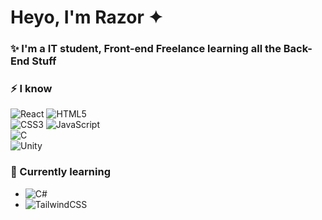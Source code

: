 # Heyo, I'm Razor ✦

### ✨ I'm a IT student, Front-end Freelance learning all the Back-End Stuff

### ⚡ I know
  ![React](https://img.shields.io/badge/react-%2320232a.svg?style=for-the-badge&logo=react&logoColor=%2361DAFB)
  ![HTML5](https://img.shields.io/badge/html5-%23E34F26.svg?style=for-the-badge&logo=html5&logoColor=white)<br />
  ![CSS3](https://img.shields.io/badge/css3-%231572B6.svg?style=for-the-badge&logo=css3&logoColor=white)
  ![JavaScript](https://img.shields.io/badge/javascript-%23323330.svg?style=for-the-badge&logo=javascript&logoColor=%23F7DF1E)<br />
  ![C](https://img.shields.io/badge/c-%2300599C.svg?style=for-the-badge&logo=c&logoColor=white)<br />
  ![Unity](https://img.shields.io/badge/unity-%23000000.svg?style=for-the-badge&logo=unity&logoColor=white)


 ### 🌱 Currently learning
  - ![C#](https://img.shields.io/badge/c%23-%23239120.svg?style=for-the-badge&logo=c-sharp&logoColor=white)<br />
  - ![TailwindCSS](https://img.shields.io/badge/tailwindcss-%2338B2AC.svg?style=for-the-badge&logo=tailwind-css&logoColor=white)
  
 

<!--
**RazorTheWolf/RazorTheWolf** is a ✨ _special_ ✨ repository because its `README.md` (this file) appears on your GitHub profile.
-->
